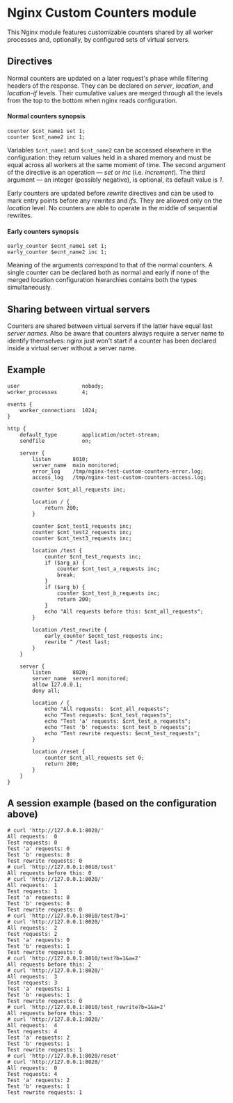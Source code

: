 Nginx Custom Counters module
============================

This Nginx module features customizable counters shared by all worker processes
and, optionally, by configured sets of virtual servers.

Directives
----------

Normal counters are updated on a later request's phase while filtering headers
of the response. They can be declared on *server*, *location*, and *location-if*
levels. Their cumulative values are merged through all the levels from the top
to the bottom when nginx reads configuration.

#### Normal counters synopsis

```nginx
counter $cnt_name1 set 1;
counter $cnt_name2 inc 1;
```

Variables ``$cnt_name1`` and ``$cnt_name2`` can be accessed elsewhere in the
configuration: they return values held in a shared memory and must be equal
across all workers at the same moment of time. The second argument of the
directive is an operation &mdash; *set* or *inc* (i.e. *increment*). The third
argument &mdash; an integer (possibly negative), is optional, its default value
is *1*.

Early counters are updated before *rewrite* directives and can be used to mark
entry points before any *rewrites* and *ifs*. They are allowed only on the
*location* level. No counters are able to operate in the middle of sequential
rewrites.

#### Early counters synopsis

```nginx
early_counter $ecnt_name1 set 1;
early_counter $ecnt_name2 inc 1;
```

Meaning of the arguments correspond to that of the normal counters. A single
counter can be declared both as normal and early if none of the merged location
configuration hierarchies contains both the types simultaneously.

Sharing between virtual servers
-------------------------------

Counters are shared between virtual servers if the latter have equal last
*server names*. Also be aware that counters always require a server name to
identify themselves: nginx just won't start if a counter has been declared
inside a virtual server without a server name.

Example
-------

```nginx
user                    nobody;
worker_processes        4;

events {
    worker_connections  1024;
}

http {
    default_type        application/octet-stream;
    sendfile            on;

    server {
        listen       8010;
        server_name  main monitored;
        error_log    /tmp/nginx-test-custom-counters-error.log;
        access_log   /tmp/nginx-test-custom-counters-access.log;

        counter $cnt_all_requests inc;

        location / {
            return 200;
        }

        counter $cnt_test1_requests inc;
        counter $cnt_test2_requests inc;
        counter $cnt_test3_requests inc;

        location /test {
            counter $cnt_test_requests inc;
            if ($arg_a) {
                counter $cnt_test_a_requests inc;
                break;
            }
            if ($arg_b) {
                counter $cnt_test_b_requests inc;
                return 200;
            }
            echo "All requests before this: $cnt_all_requests";
        }

        location /test_rewrite {
            early_counter $ecnt_test_requests inc;
            rewrite ^ /test last;
        }
    }

    server {
        listen       8020;
        server_name  server1 monitored;
        allow 127.0.0.1;
        deny all;

        location / {
            echo "All requests:  $cnt_all_requests";
            echo "Test requests: $cnt_test_requests";
            echo "Test 'a' requests: $cnt_test_a_requests";
            echo "Test 'b' requests: $cnt_test_b_requests";
            echo "Test rewrite requests: $ecnt_test_requests";
        }

        location /reset {
            counter $cnt_all_requests set 0;
            return 200;
        }
    }
}
```

A session example (based on the configuration above)
----------------------------------------------------

```ShellSession
# curl 'http://127.0.0.1:8020/'
All requests:  0
Test requests: 0
Test 'a' requests: 0
Test 'b' requests: 0
Test rewrite requests: 0
# curl 'http://127.0.0.1:8010/test'
All requests before this: 0
# curl 'http://127.0.0.1:8020/'
All requests:  1
Test requests: 1
Test 'a' requests: 0
Test 'b' requests: 0
Test rewrite requests: 0
# curl 'http://127.0.0.1:8010/test?b=1'
# curl 'http://127.0.0.1:8020/'
All requests:  2
Test requests: 2
Test 'a' requests: 0
Test 'b' requests: 1
Test rewrite requests: 0
# curl 'http://127.0.0.1:8010/test?b=1&a=2'
All requests before this: 2
# curl 'http://127.0.0.1:8020/'
All requests:  3
Test requests: 3
Test 'a' requests: 1
Test 'b' requests: 1
Test rewrite requests: 0
# curl 'http://127.0.0.1:8010/test_rewrite?b=1&a=2'
All requests before this: 3
# curl 'http://127.0.0.1:8020/'
All requests:  4
Test requests: 4
Test 'a' requests: 2
Test 'b' requests: 1
Test rewrite requests: 1
# curl 'http://127.0.0.1:8020/reset'
# curl 'http://127.0.0.1:8020/'
All requests:  0
Test requests: 4
Test 'a' requests: 2
Test 'b' requests: 1
Test rewrite requests: 1
```

